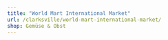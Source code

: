 ```yaml
---
title: "World Mart International Market"
url: /clarksville/world-mart-international-market/
shop: Gemüse & Obst
---
```

